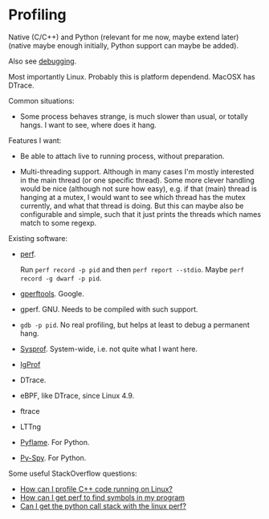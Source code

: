 # Profiling

Native (C/C++) and Python
(relevant for me now, maybe extend later)
(native maybe enough initially, Python support can maybe be added).

Also see [debugging](debugging.md).

Most importantly Linux.
Probably this is platform dependend.
MacOSX has DTrace.

Common situations:

* Some process behaves strange, is much slower than usual,
    or totally hangs.
    I want to see, where does it hang.

Features I want:

* Be able to attach live to running process,
    without preparation.

* Multi-threading support.
    Although in many cases I'm mostly interested in the main thread
    (or one specific thread).
    Some more clever handling would be nice (although not sure how easy),
    e.g. if that (main) thread is hanging at a mutex,
    I would want to see which thread has the mutex currently,
    and what that thread is doing.
    But this can maybe also be configurable and simple,
    such that it just prints the threads which names match to some regexp.

Existing software:

* [perf](https://en.wikipedia.org/wiki/Perf_(Linux)).

    Run `perf record -p pid` and then `perf report --stdio`.
    Maybe `perf record -g dwarf -p pid`.

* [gperftools](https://github.com/gperftools/gperftools).
    Google.

* gperf. GNU. Needs to be compiled with such support.

* `gdb -p pid`. No real profiling, but helps at least to debug a permanent hang.

* [Sysprof](http://www.sysprof.com/).
    System-wide, i.e. not quite what I want here.

* [IgProf](https://igprof.org/)

* DTrace.

* eBPF, like DTrace, since Linux 4.9.

* ftrace

* LTTng

* [Pyflame](https://github.com/uber/pyflame). For Python.

* [Py-Spy](https://github.com/benfred/py-spy). For Python.


Some useful StackOverflow questions:

* [How can I profile C++ code running on Linux?](https://stackoverflow.com/questions/375913/how-can-i-profile-c)
* [How can I get perf to find symbols in my program](https://stackoverflow.com/questions/10933408/how-can-i-get-perf-to-find-symbols-in-my-program)
* [Can I get the python call stack with the linux perf?](https://stackoverflow.com/questions/26902991/can-i-get-the-python-call-stack-with-the-linux-perf)
